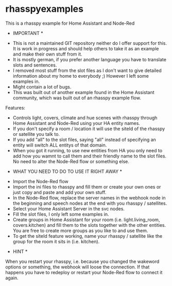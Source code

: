 # rhasspyexamples
This is a rhasspy example for Home Assistant and Node-Red

* IMPORTANT *

- This is not a maintained GIT repository neither do I offer support for this. It is work in progress and should help others to take it as an example and make their own stuff from it.
- It is mostly german, if you prefer another language you have to translate slots and sentences.
- I removed most stuff from the slot files as I don't want to give detailed information about my home to everybody ;) However I left some examples in.
- Might contain a lot of bugs.
- This was built out of another example found in the Home Assistant community, which was built out of an rhasspy example flow.

Features:

- Controls light, covers, climate and hue scenes with rhasspy through Home Assistant and Node-Red using your HA entity names.
- If you don't specify a room / location it will use the siteId of the rhasspy or satellite you talk to.
- If you add "all" to the slot files, saying "all" instead of specifying an entity will switch ALL entitys of that domain.
- When you got it running, to use new entities from HA you only need to add how you wamnt to call them and their friendly name to the slot files. No need to alter the Node-Red flow or something else.

* WHAT YOU NEED TO DO TO USE IT RIGHT AWAY *

- Import the Node-Red flow
- Import the ini files to rhasspy and fill them or create your own ones or just copy and paste and add your own stuff.
- In the Node-Red flow, replace the server names in the webhook node in the beginning and speech nodes at the end with you rhasspy / satellites.
- Select your Home Assistant Server in the svc nodes.
- Fill the slot files, I only left some examples in.
- Create groups in Home Assistant for your room (i.e. light.living_room, covers.kitchen) and fill them to the slots together with the other entities. You are free to create more groups as you like to and use them.
- To get the siteId feature working, name your rhasspy / satellite like the group for the room it sits in (i.e. kitchen).

* HINT *

When you restart your rhasspy, i.e. because you changed the wakeword options or something, the webhook will loose the connection. If that happens you have to redeploy or restart your Node-Red flow to connect it again.
